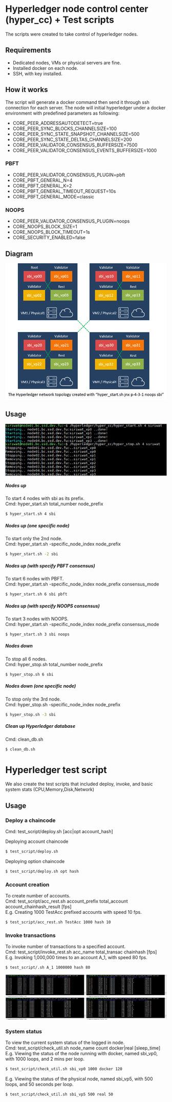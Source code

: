 # Hyperledger node control center (hyper_cc) + Test scripts

The scripts were created to take control of hyperledger nodes.

## Requirements
 - Dedicated nodes, VMs or physical servers are fine.
 - Installed docker on each node.
 - SSH, with key installed.

## How it works
The script will generate a docker command then send it through ssh connection for each server. The node will initial hyperledger under a docker environment with predefined parameters as following:
- CORE_PEER_ADDRESSAUTODETECT=true
- CORE_PEER_SYNC_BLOCKS_CHANNELSIZE=100
- CORE_PEER_SYNC_STATE_SNAPSHOT_CHANNELSIZE=500
- CORE_PEER_SYNC_STATE_DELTAS_CHANNELSIZE=200
- CORE_PEER_VALIDATOR_CONSENSUS_BUFFERSIZE=7500
- CORE_PEER_VALIDATOR_CONSENSUS_EVENTS_BUFFERSIZE=1000

### PBFT
- CORE_PEER_VALIDATOR_CONSENSUS_PLUGIN=pbft
- CORE_PBFT_GENERAL_N=4
- CORE_PBFT_GENERAL_K=2
- CORE_PBFT_GENERAL_TIMEOUT_REQUEST=10s
- CORE_PBFT_GENERAL_MODE=classic

### NOOPS
- CORE_PEER_VALIDATOR_CONSENSUS_PLUGIN=noops
- CORE_NOOPS_BLOCK_SIZE=1
- CORE_NOOPS_BLOCK_TIMEOUT=1s
- CORE_SECURITY_ENABLED=false

 
## Diagram
![Hyperlegder network created with a simple hyper_cc command](hyper_cc_network.png)

## Usage
![Hyperlegder UP/DOWN controller](hyper_cc_cmd.png)
##### Nodes up
To start 4 nodes with sbi as its prefix.<br />
Cmd: hyper_start.sh total_number node_prefix
```sh
$ hyper_start.sh 4 sbi 
```
##### Nodes up (one specific node)
To start only the 2nd node.<br />
Cmd: hyper_start.sh -specific_node_index node_prefix
```sh
$ hyper_start.sh -2 sbi
```

##### Nodes up (with specify PBFT consensus)
To start 6 nodes with PBFT.<br />
Cmd: hyper_start.sh -specific_node_index node_prefix consensus_mode
```sh
$ hyper_start.sh 6 sbi pbft
```

##### Nodes up (with specify NOOPS consensus)
To start 3 nodes with NOOPS.<br />
Cmd: hyper_start.sh -specific_node_index node_prefix consensus_mode
```sh
$ hyper_start.sh 3 sbi noops
```

##### Nodes down
To stop all 6 nodes.<br />
Cmd: hyper_stop.sh total_number node_prefix
```sh
$ hyper_stop.sh 6 sbi
```

##### Nodes down (one specific node)
To stop only the 3rd node.<br />
Cmd: hyper_stop.sh -specific_node_index node_prefix
```sh
$ hyper_stop.sh -3 sbi
```

##### Clean up Hyperledger database
Cmd: clean_db.sh
```sh
$ clean_db.sh
```

# Hyperledger test script
We also create the test scripts that included deploy, invoke, and basic system stats (CPU,Memory,Disk,Network)

## Usage
### Deploy a chaincode
Cmd: test_script/deploy.sh [acc|opt account_hash]

Deploying account chaincode
```sh
$ test_script/deploy.sh 
```

Deploying option chaincode
```sh
$ test_script/deploy.sh opt hash
```

### Account creation
To create number of accounts.<br />
Cmd: test_script/acc_rest.sh account_prefix total_account account_chainhash_result [fps]<br />
E.g. Creating 1000 TestAcc prefixed accounts with speed 10 fps.
```sh
$ test_script/acc_rest.sh TestAcc 1000 hash 10
```

### Invoke transactions
To invoke number of transactions to a specified account.<br />
Cmd: test_script/invoke_rest.sh acc_name total_transac chainhash [fps]<br />
E.g. Invoking 1,000,000 times to an account A_1, with speed 80 fps.
```sh
$ test_script/.sh A_1 1000000 hash 80
```

![System status check utility](check_util.png)
### System status
To view the current system status of the logged in node.<br />
Cmd: test_script/check_util.sh node_name count docker|real [sleep_time]<br />
E.g. Viewing the status of the node running with docker, named sbi_vp0, with 1000 loops, and 2 mins per loop.
```sh
$ test_script/check_util.sh sbi_vp0 1000 docker 120
```
E.g. Viewing the status of the physical node, named sbi_vp5, with 500 loops, and 50 seconds per loop.
```sh
$ test_script/check_util.sh sbi_vp5 500 real 50
```
